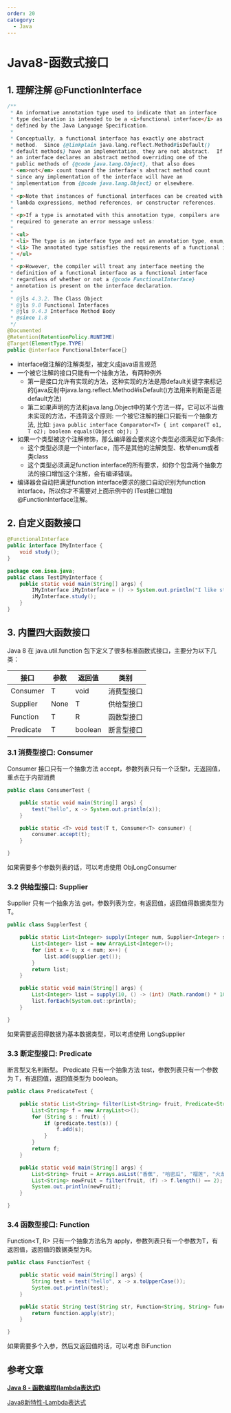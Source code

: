 ```yaml
---
order: 20
category:
  - Java
---
```


# Java8-函数式接口

## 1. 理解注解 @FunctionInterface

```java
/**
 * An informative annotation type used to indicate that an interface
 * type declaration is intended to be a <i>functional interface</i> as
 * defined by the Java Language Specification.
 *
 * Conceptually, a functional interface has exactly one abstract
 * method.  Since {@linkplain java.lang.reflect.Method#isDefault()
 * default methods} have an implementation, they are not abstract.  If
 * an interface declares an abstract method overriding one of the
 * public methods of {@code java.lang.Object}, that also does
 * <em>not</em> count toward the interface's abstract method count
 * since any implementation of the interface will have an
 * implementation from {@code java.lang.Object} or elsewhere.
 *
 * <p>Note that instances of functional interfaces can be created with
 * lambda expressions, method references, or constructor references.
 *
 * <p>If a type is annotated with this annotation type, compilers are
 * required to generate an error message unless:
 *
 * <ul>
 * <li> The type is an interface type and not an annotation type, enum, or class.
 * <li> The annotated type satisfies the requirements of a functional interface.
 * </ul>
 *
 * <p>However, the compiler will treat any interface meeting the
 * definition of a functional interface as a functional interface
 * regardless of whether or not a {@code FunctionalInterface}
 * annotation is present on the interface declaration.
 *
 * @jls 4.3.2. The Class Object
 * @jls 9.8 Functional Interfaces
 * @jls 9.4.3 Interface Method Body
 * @since 1.8
 */
@Documented
@Retention(RetentionPolicy.RUNTIME)
@Target(ElementType.TYPE)
public @interface FunctionalInterface{}
```

- interface做注解的注解类型，被定义成java语言规范
- 一个被它注解的接口只能有一个抽象方法，有两种例外
  - 第一是接口允许有实现的方法，这种实现的方法是用default关键字来标记的(java反射中java.lang.reflect.Method#isDefault()方法用来判断是否是default方法)
  - 第二如果声明的方法和java.lang.Object中的某个方法一样，它可以不当做未实现的方法，不违背这个原则: 一个被它注解的接口只能有一个抽象方法, 比如: `java public interface Comparator<T> { int compare(T o1, T o2); boolean equals(Object obj); }`
- 如果一个类型被这个注解修饰，那么编译器会要求这个类型必须满足如下条件:
  - 这个类型必须是一个interface，而不是其他的注解类型、枚举enum或者类class
  - 这个类型必须满足function interface的所有要求，如你个包含两个抽象方法的接口增加这个注解，会有编译错误。
- 编译器会自动把满足function interface要求的接口自动识别为function interface，所以你才不需要对上面示例中的 ITest接口增加@FunctionInterface注解。

## 2. 自定义函数接口

```java
@FunctionalInterface
public interface IMyInterface {
    void study();
}

package com.isea.java;
public class TestIMyInterface {
    public static void main(String[] args) {
        IMyInterface iMyInterface = () -> System.out.println("I like study");
        iMyInterface.study();
    }
}
```

## 3. 内置四大函数接口

Java 8 在 java.util.function 包下定义了很多标准函数式接口，主要分为以下几类：

| 接口      | 参数 | 返回值  | 类别       |
| --------- | ---- | ------- | ---------- |
| Consumer  | T    | void    | 消费型接口 |
| Supplier  | None | T       | 供给型接口 |
| Function  | T    | R       | 函数型接口 |
| Predicate | T    | boolean | 断言型接口 |

### 3.1 消费型接口: Consumer

Consumer 接口只有一个抽象方法 accept，参数列表只有一个泛型t，无返回值，重点在于内部消费

```java
public class ConsumerTest {

    public static void main(String[] args) {
        test("hello", x -> System.out.println(x));
    }

    public static <T> void test(T t, Consumer<T> consumer) {
        consumer.accept(t);
    }

}
```

如果需要多个参数列表的话，可以考虑使用 ObjLongConsumer

### 3.2 供给型接口: Supplier

Supplier 只有一个抽象方法 get，参数列表为空，有返回值，返回值得数据类型为T。

```java
public class SupplerTest {

    public static List<Integer> supply(Integer num, Supplier<Integer> supplier) {
        List<Integer> list = new ArrayList<Integer>();
        for (int x = 0; x < num; x++) {
            list.add(supplier.get());
        }
        return list;
    }

    public static void main(String[] args) {
        List<Integer> list = supply(10, () -> (int) (Math.random() * 100));
        list.forEach(System.out::println);
    }

}
```

如果需要返回得数据为基本数据类型，可以考虑使用 LongSupplier

### 3.3  断定型接口:  Predicate

断言型又名判断型。 Predicate 只有一个抽象方法 test，参数列表只有一个参数为 T，有返回值，返回值类型为 boolean。

```java
public class PredicateTest {

    public static List<String> filter(List<String> fruit, Predicate<String> predicate) {
        List<String> f = new ArrayList<>();
        for (String s : fruit) {
            if (predicate.test(s)) {
                f.add(s);
            }
        }
        return f;
    }

    public static void main(String[] args) {
        List<String> fruit = Arrays.asList("香蕉", "哈密瓜", "榴莲", "火龙果", "水蜜桃");
        List<String> newFruit = filter(fruit, (f) -> f.length() == 2);
        System.out.println(newFruit);
    }

}

```

### 3.4 函数型接口:  Function

Function<T, R> 只有一个抽象方法名为 apply，参数列表只有一个参数为T，有返回值，返回值的数据类型为R。

```java
public class FunctionTest {

    public static void main(String[] args) {
        String test = test("hello", x -> x.toUpperCase());
        System.out.println(test);
    }

    public static String test(String str, Function<String, String> function) {
        return function.apply(str);
    }

}
```

如果需要多个入参，然后又返回值的话，可以考虑 BiFunction

## 参考文章

[**Java 8 - 函数编程(lambda表达式)**](https://pdai.tech/md/java/java8/java8-stream.html)

[Java8新特性-Lambda表达式](https://blog.csdn.net/ThinkWon/article/details/113764085)